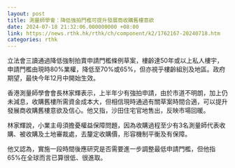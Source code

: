 ```yaml
---
layout: post
title: 測量師學會：降低強拍門檻可提升發展商收購舊樓意欲
date: 2024-07-18 21:32:06.000000000 +08:00
link: https://news.rthk.hk/rthk/ch/component/k2/1762167-20240718.htm
categories: rthk
---
```


立法會三讀通過降低強制拍賣申請門檻條例草案，樓齡達50年或以上私人樓宇，申請門檻由現時80%業權，降低至70%或65%，但亦視乎樓齡組別及地區。政府期望，最快今年12月中開始生效。

香港測量師學會會長林家輝表示，上半年少有強拍申請，由於市道不明朗，加上仍未減息，收購舊樓所需資金成本大，但相信現時通過有關草案時間合適，可以提升發展商收購舊樓意欲及信心。他又指，沙田住宅官地售出，反映市場回暖。

林家輝說，小業主毋須擔憂權益保障問題，因為收購過程至少有3名測量師代表收購、被收購及土地審裁處，去釐定收購價，形容機制平衡及有保障。

他又認為，實施一段時間後應研究是否需要進一步調整最低申請門檻，但他指65%在全球而言已算很低、很進取。
